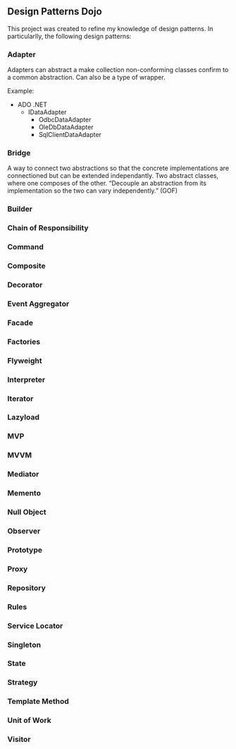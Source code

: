 ## Design Patterns Dojo ##
This project was created to refine my knowledge of design patterns. In particularlly, the following design patterns:

### Adapter
Adapters can abstract a make collection non-conforming classes confirm to a common abstraction. Can also be a type of wrapper. 

Example:
- ADO .NET
	- IDataAdapter
		- OdbcDataAdapter
		- OleDbDataAdapter
		- SqlClientDataAdapter
	

### Bridge
A way to connect two abstractions so that the concrete implementations are connectioned but can be extended independantly. Two abstract classes, where one composes of the other.
 “Decouple an abstraction from its implementation so the two can vary independently.” (GOF) 

### Builder
### Chain of Responsibility
### Command
### Composite
### Decorator
### Event Aggregator
### Facade
### Factories
### Flyweight
### Interpreter
### Iterator
### Lazyload
### MVP
### MVVM
### Mediator
### Memento
### Null Object
### Observer
### Prototype
### Proxy
### Repository
### Rules
### Service Locator
### Singleton
### State
### Strategy
### Template Method
### Unit of Work
### Visitor